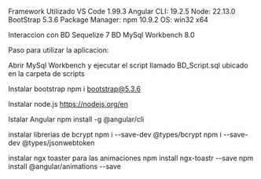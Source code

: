 Framework Utilizado
VS Code 1.99.3
Angular CLI: 19.2.5
Node: 22.13.0
BootStrap 5.3.6
Package Manager: npm 10.9.2
OS: win32 x64

Interaccion con BD
Sequelize 7
BD
MySql Workbench 8.0

Paso para utilizar la aplicacion:

Abrir MySql Workbench y ejecutar el script llamado BD_Script.sql ubicado en la carpeta de scripts

Instalar bootstrap
npm i bootstrap@5.3.6

Instalar node.js
https://nodejs.org/en

Istalar Angular
npm install -g @angular/cli


instalar librerias de bcrypt
npm i --save-dev @types/bcrypt
npm i --save-dev @types/jsonwebtoken

instalar ngx toaster para las animaciones
npm install ngx-toastr --save
npm install @angular/animations --save

